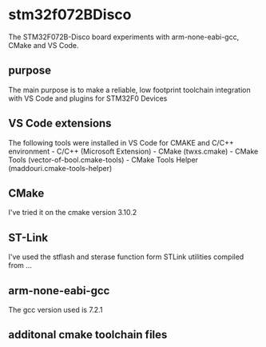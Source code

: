 # stm32f072BDisco
The STM32F072B-Disco board experiments with arm-none-eabi-gcc, CMake and VS Code.

## purpose
The main purpose is to make a reliable, low footprint toolchain integration with VS Code and plugins for STM32F0 Devices

## VS Code extensions
The following tools were installed in VS Code for CMAKE and C/C++ environment
	- C/C++ (Microsoft Extension)
	- CMake (twxs.cmake)
	- CMake Tools (vector-of-bool.cmake-tools)
	- CMake Tools Helper (maddouri.cmake-tools-helper)

## CMake 
I've tried it on the cmake version 3.10.2

## ST-Link
I've used the stflash and sterase function form STLink utilities compiled from ... 

## arm-none-eabi-gcc
The gcc version used is 7.2.1

## additonal cmake toolchain files
